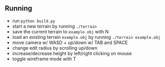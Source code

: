 

## Running
- run `python build.py`
- start a new terrain by running `./terrain`
- save the current terrain to `example.obj` with N
- load an existing terrain `example.obj` by running `./terrain example.obj`
- move camera w/ WASD + up/down w/ TAB and SPACE
- change edit radius by scrolling up/down
- increase/decrease height by left/right clicking on mouse
- toggle wireframe mode with T

